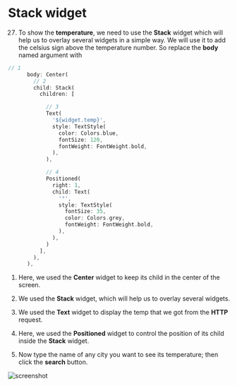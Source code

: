 # Stack widget

27. To show the **temperature**, we need to use the **Stack** widget which will help us to overlay several widgets in a simple way. We will use it to add the celsius sign above the temperature number. So replace the **body** named argument with

```dart
// 1
      body: Center(
        // 2
        child: Stack(
          children: [

            // 3
            Text(
              '${widget.temp}',
              style: TextStyle(
                color: Colors.blue,
                fontSize: 120,
                fontWeight: FontWeight.bold,
              ),
            ),

            // 4
            Positioned(
              right: 1,
              child: Text(
                '°',
                style: TextStyle(
                  fontSize: 35,
                  color: Colors.grey,
                  fontWeight: FontWeight.bold,
                ),
              ),
            )
          ],
        ),
      ),
```

1. Here, we used the **Center** widget to keep its child in the center of the screen.
2. We used the **Stack** widget, which will help us to overlay several widgets.
3. We used the **Text** widget to display the temp that we got from the **HTTP** request.
4. Here, we used the **Positioned** widget to control the position of its child inside the **Stack** widget.

5. Now type the name of any city you want to see its temperature; then click the **search** button.

![screenshot](https://lh5.googleusercontent.com/le_AU2-_VrjuiCeC_Y7qyuF3EFXgtmkxnkK_UOGvSw6nlAnqEclav7OhVYTRgyzfdrk4nDrPMgmwy6oAMS3bdstPubVlGVOOSzmuvlJvmn9BJw1RXi5IeAjDLfSgb49fG9akDTfw)
